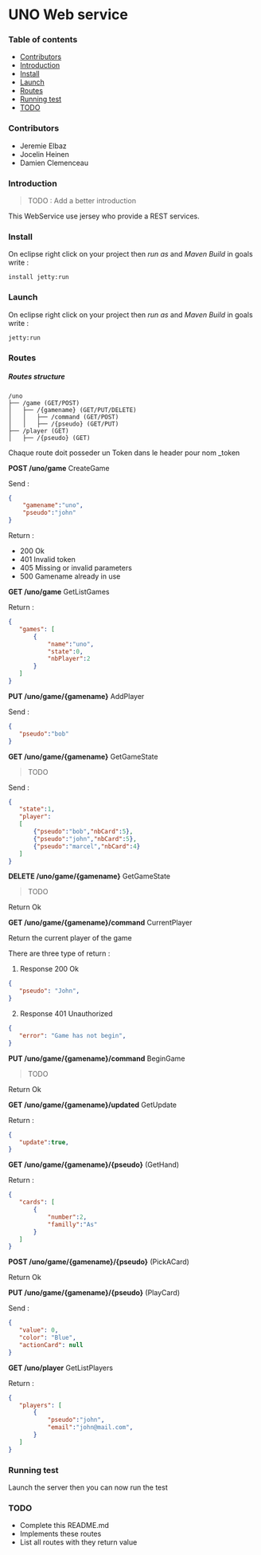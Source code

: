 # UNO Web service

### Table of contents

- [Contributors](#contributors)
- [Introduction](#introduction)
- [Install](#install)
- [Launch](#launch)
- [Routes](#routes)
- [Running test](#running-test)
- [TODO](#todo)

### Contributors

* Jeremie Elbaz
* Jocelin Heinen
* Damien Clemenceau

### Introduction

> TODO : Add a better introduction

This WebService use jersey who provide a REST services. 

### Install

On eclipse right click on your project then _run as_ and _Maven Build_ in goals write :
```
install jetty:run
```

### Launch

On eclipse right click on your project then _run as_ and _Maven Build_ in goals write :
```
jetty:run
```

### Routes

##### Routes structure
```
/uno
├── /game (GET/POST)
│   ├── /{gamename} (GET/PUT/DELETE)
│   │   ├── /command (GET/POST)
│   │   ├── /{pseudo} (GET/PUT)
├── /player (GET)
│   ├── /{pseudo} (GET)
```

Chaque route doit posseder un Token dans le header pour nom _token

__POST /uno/game__ CreateGame

Send :
```json
{
    "gamename":"uno",
    "pseudo":"john"
}
```
Return :

* 200 Ok
* 401 Invalid token
* 405 Missing or invalid parameters
* 500 Gamename already in use

__GET /uno/game__ GetListGames
 
 Return :
 ```json
{
    "games": [
        {
            "name":"uno",
            "state":0,
            "nbPlayer":2
        }
    ]
}
```
 
__PUT /uno/game/{gamename}__ AddPlayer

Send :
 ```json
{
    "pseudo":"bob"
}
```

__GET /uno/game/{gamename}__ GetGameState

> TODO

Send :
 ```json
{
	"state":1,
	"player": 
	[
		{"pseudo":"bob","nbCard":5},
		{"pseudo":"john","nbCard":5},
		{"pseudo":"marcel","nbCard":4}
	]
}
```

__DELETE /uno/game/{gamename}__ GetGameState

> TODO

Return Ok

__GET /uno/game/{gamename}/command__ CurrentPlayer

Return the current player of the game 

There are three type of return :

1. Response 200 Ok
 ```json
{
    "pseudo": "John",
}
```

2. Response 401 Unauthorized
 ```json
{
    "error": "Game has not begin",
}
```

__PUT /uno/game/{gamename}/command__ BeginGame

> TODO

Return Ok

__GET /uno/game/{gamename}/updated__ GetUpdate

Return :
 ```json
{
    "update":true,
}
```

__GET /uno/game/{gamename}/{pseudo}__ (GetHand)

Return :
 ```json
{
    "cards": [
        {
            "number":2,
            "familly":"As"
        }
    ]
}
```

__POST /uno/game/{gamename}/{pseudo}__ (PickACard)

Return Ok

__PUT /uno/game/{gamename}/{pseudo}__ (PlayCard)

Send :
 ```json
{
    "value": 0,
	"color": "Blue",
	"actionCard": null
}
```

__GET /uno/player__ GetListPlayers
 
  Return :
 ```json
{
    "players": [
        {
            "pseudo":"john",
            "email":"john@mail.com",
        }
    ]
}
```


### Running test

Launch the server then you can now run the test

### TODO

* Complete this README.md
* Implements these routes
* List all routes with they return value

